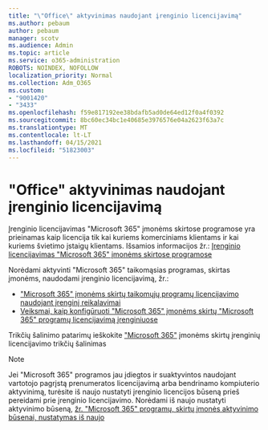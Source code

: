 ```yaml
---
title: "\"Office\" aktyvinimas naudojant įrenginio licencijavimą"
ms.author: pebaum
author: pebaum
manager: scotv
ms.audience: Admin
ms.topic: article
ms.service: o365-administration
ROBOTS: NOINDEX, NOFOLLOW
localization_priority: Normal
ms.collection: Adm_O365
ms.custom:
- "9001420"
- "3433"
ms.openlocfilehash: f59e817192ee38bdafb5ad0de64ed12f0a4f0392
ms.sourcegitcommit: 8bc60ec34bc1e40685e3976576e04a2623f63a7c
ms.translationtype: MT
ms.contentlocale: lt-LT
ms.lasthandoff: 04/15/2021
ms.locfileid: "51823003"
---
```

# <a name="activating-office-using-device-based-licensing"></a>"Office" aktyvinimas naudojant įrenginio licencijavimą

Įrenginio licencijavimas "Microsoft 365" įmonėms skirtose programose yra prieinamas kaip licencija tik kai kuriems komerciniams klientams ir kai kuriems švietimo įstaigų klientams. Išsamios informacijos žr.: [Įrenginio licencijavimas "Microsoft 365" įmonėms skirtose programose](https://docs.microsoft.com/deployoffice/device-based-licensing)

Norėdami aktyvinti "Microsoft 365" taikomąsias programas, skirtas įmonėms, naudodami įrenginio licencijavimą, žr.:

- ["Microsoft 365" įmonėms skirtų taikomųjų programų licencijavimo naudojant įrenginį reikalavimai](https://docs.microsoft.com/deployoffice/device-based-licensing#requirements-for-using-device-based-licensing-for-microsoft-365-apps-for-enterprise)
- [Veiksmai, kaip konfigūruoti "Microsoft 365" įmonėms skirtų "Microsoft 365" programų licencijavimą įrenginiuose](https://docs.microsoft.com/deployoffice/device-based-licensing#steps-to-configure-device-based-licensing-for-microsoft-365-apps-for-enterprise)

Trikčių šalinimo patarimų ieškokite ["Microsoft 365"](https://docs.microsoft.com/deployoffice/device-based-licensing#troubleshoot-device-based-licensing-for-microsoft-365-apps-for-enterprise) įmonėms skirtų įrenginių licencijavimo trikčių šalinimas

> [!NOTE]
> Jei "Microsoft 365" programos jau įdiegtos ir suaktyvintos naudojant vartotojo pagrįstą prenumeratos licencijavimą arba bendrinamo kompiuterio aktyvinimą, turėsite iš naujo nustatyti įrenginio licencijos būseną prieš pereidami prie įrenginio licencijavimo. Norėdami iš naujo nustatyti aktyvinimo būseną, [žr. "Microsoft 365" programų, skirtų įmonės aktyvinimo būsenai, nustatymas iš naujo](https://docs.microsoft.com/office/troubleshoot/activation/reset-office-365-proplus-activation-state)

